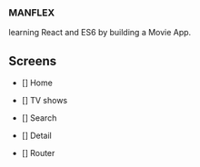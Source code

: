 ### MANFLEX

learning React and ES6 by building a Movie App.

## Screens

- [] Home
- [] TV shows
- [] Search
- [] Detail

- [] Router
